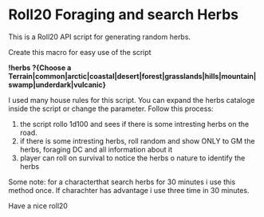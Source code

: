 # Roll20 Foraging and search Herbs
This is a Roll20 API script for generating random herbs.

Create this macro for easy use of the script

**!herbs ?{Choose a Terrain|common|arctic|coastal|desert|forest|grasslands|hills|mountain|swamp|underdark|vulcanic}**

I used many house rules for this script. You can expand the herbs cataloge inside the script or change the parameter. Follow this process:
1. the script rollo 1d100 and sees if there is some intresting herbs on the road.
2. if there is some intresting herbs, roll random and show ONLY to GM the herbs, foraging DC and all information about it
3. player can roll on survival to notice the herbs o  nature to identify the herbs

Some note: for a  characterthat search herbs for 30 minutes i use this method once. If charachter has advantage i use three time in 30 minutes.

Have a nice roll20

